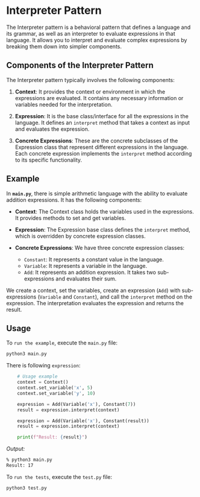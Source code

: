 # Interpreter Pattern

The Interpreter pattern is a behavioral pattern that defines a language and its grammar, as well as an interpreter to evaluate expressions in that language. It allows you to interpret and evaluate complex expressions by breaking them down into simpler components.

## Components of the Interpreter Pattern

The Interpreter pattern typically involves the following components:

1. **Context**: It provides the context or environment in which the expressions are evaluated. It contains any necessary information or variables needed for the interpretation.

2. **Expression**: It is the base class/interface for all the expressions in the language. It defines an `interpret` method that takes a context as input and evaluates the expression.

3. **Concrete Expressions**: These are the concrete subclasses of the Expression class that represent different expressions in the language. Each concrete expression implements the `interpret` method according to its specific functionality.

## Example

In **`main.py`**, there is simple arithmetic language with the ability to evaluate addition expressions. It has the following components:

- **Context**: The Context class holds the variables used in the expressions. It provides methods to set and get variables.

- **Expression**: The Expression base class defines the `interpret` method, which is overridden by concrete expression classes.

- **Concrete Expressions**: We have three concrete expression classes:
  - `Constant`: It represents a constant value in the language.
  - `Variable`: It represents a variable in the language.
  - `Add`: It represents an addition expression. It takes two sub-expressions and evaluates their sum.

We create a context, set the variables, create an expression (`Add`) with sub-expressions (`Variable` and `Constant`), and call the `interpret` method on the expression. The interpretation evaluates the expression and returns the result.

## Usage

To `run the example`, execute the `main.py` file:

```zsh
python3 main.py
```

There is following `expression`:

```python
    # Usage example
    context = Context()
    context.set_variable('x', 5)
    context.set_variable('y', 10)

    expression = Add(Variable('x'), Constant(7))
    result = expression.interpret(context)

    expression = Add(Variable('x'), Constant(result))
    result = expression.interpret(context)

    print(f"Result: {result}")
```

*Output:*

```zsh
% python3 main.py
Result: 17
```

To `run the tests`, execute the `test.py` file:

```zsh
python3 test.py
```